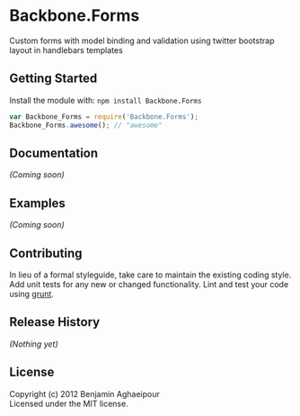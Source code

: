 # Backbone.Forms

Custom forms with model binding and validation using twitter bootstrap layout in handlebars templates

## Getting Started
Install the module with: `npm install Backbone.Forms`

```javascript
var Backbone_Forms = require('Backbone.Forms');
Backbone_Forms.awesome(); // "awesome"
```

## Documentation
_(Coming soon)_

## Examples
_(Coming soon)_

## Contributing
In lieu of a formal styleguide, take care to maintain the existing coding style. Add unit tests for any new or changed functionality. Lint and test your code using [grunt](https://github.com/cowboy/grunt).

## Release History
_(Nothing yet)_

## License
Copyright (c) 2012 Benjamin Aghaeipour  
Licensed under the MIT license.
